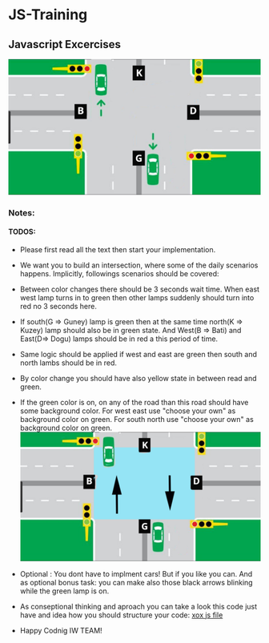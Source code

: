 # JS-Training
## Javascript Excercises

![Alt text](./images/intersection.jpg?raw=true "Title")

### Notes:
#### TODOS:
- Please first read all the text then start your implementation.
- We want you to build an intersection, where some of the daily scenarios happens. Implicitly, followings scenarios should be covered: 
- Between color changes there should be 3 seconds wait time.
When east west lamp turns in to green then other lamps suddenly should turn into red no 3 seconds here.
- If south(G => Guney) lamp is green then at the same time north(K => Kuzey) lamp should also be in green state. And West(B => Bati) and East(D=> Dogu) lamps should be in red a this period of time.
- Same logic should be applied if west and east are green then south and north lambs should be in red.
- By color change you should have also yellow state in between read and green.
- If the green color is on, on any of the road than this road should have some background color. For west east use "choose your own" as background color on green. For south north use "choose your own" as background color on green.
![Alt text](./images/on_green_south_north.jpg?raw=true "Title")
- Optional : You dont have to implment cars! But if you like you can. And as optional bonus task: you can make also those black arrows blinking while the green lamp is on.
- As conseptional thinking and aproach you can take a look this code just have and idea how you should structure your code:
[xox js file](https://github.com/cemildo/XOX/blob/master/xox.js)

- Happy Codnig IW TEAM!
 
    
